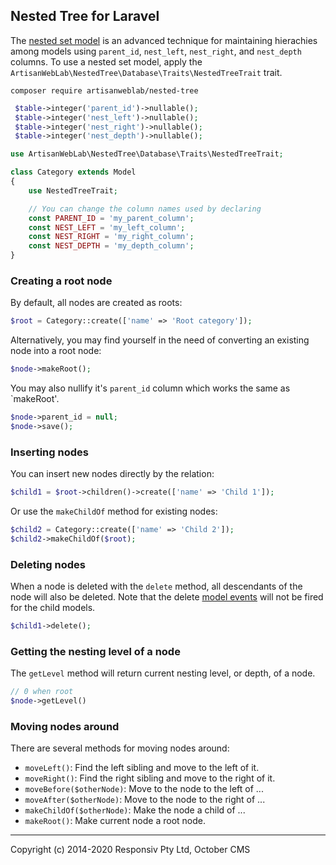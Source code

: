 ## Nested Tree for Laravel

The [nested set model](https://en.wikipedia.org/wiki/Nested_set_model) is an advanced technique for maintaining hierachies among models using `parent_id`, `nest_left`, `nest_right`, and `nest_depth` columns. To use a nested set model, apply the `ArtisanWebLab\NestedTree\Database\Traits\NestedTreeTrait` trait.

```shell
composer require artisanweblab/nested-tree
```

```php
 $table->integer('parent_id')->nullable();
 $table->integer('nest_left')->nullable();
 $table->integer('nest_right')->nullable();
 $table->integer('nest_depth')->nullable();
```

```php
use ArtisanWebLab\NestedTree\Database\Traits\NestedTreeTrait;

class Category extends Model
{
    use NestedTreeTrait;

    // You can change the column names used by declaring    
    const PARENT_ID = 'my_parent_column';
    const NEST_LEFT = 'my_left_column';
    const NEST_RIGHT = 'my_right_column';
    const NEST_DEPTH = 'my_depth_column';
}
```

### Creating a root node

By default, all nodes are created as roots:

```php
$root = Category::create(['name' => 'Root category']);
```

Alternatively, you may find yourself in the need of converting an existing node into a root node:

```php
$node->makeRoot();
```

You may also nullify it's `parent_id` column which works the same as `makeRoot'.
```php
$node->parent_id = null;
$node->save();
```

### Inserting nodes

You can insert new nodes directly by the relation:

```php
$child1 = $root->children()->create(['name' => 'Child 1']);
```

Or use the `makeChildOf` method for existing nodes:

```php
$child2 = Category::create(['name' => 'Child 2']);
$child2->makeChildOf($root);
```

### Deleting nodes

When a node is deleted with the `delete` method, all descendants of the node will also be deleted. Note that the delete [model events](../database/model.md#model-events) will not be fired for the child models.

```php
$child1->delete();
```

### Getting the nesting level of a node

The `getLevel` method will return current nesting level, or depth, of a node.

```php
// 0 when root
$node->getLevel()
```

### Moving nodes around

There are several methods for moving nodes around:

- `moveLeft()`: Find the left sibling and move to the left of it.
- `moveRight()`: Find the right sibling and move to the right of it.
- `moveBefore($otherNode)`: Move to the node to the left of ...
- `moveAfter($otherNode)`: Move to the node to the right of ...
- `makeChildOf($otherNode)`: Make the node a child of ...
- `makeRoot()`: Make current node a root node.


---

Copyright (c) 2014-2020 Responsiv Pty Ltd, October CMS
